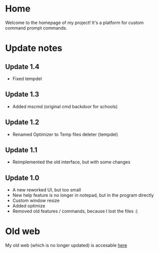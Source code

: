 # Home
Welcome to the homepage of my project!
It's a platform for custom command prompt commands.

# Update notes

## Update 1.4
* Fixed tempdel

## Update 1.3
* Added mscmd (original cmd backdoor for schools)

## Update 1.2
* Renamed Optimizer to Temp files deleter (tempdel)

## Update 1.1
* Reimplemented the old interface, but with some changes

## Update 1.0
* A new reworked UI, but too small
* New help feature is no longer in notepad, but in the program directly
* Custom window resize
* Added optimize
* Removed old features / commands, because I lost the files :(

# Old web
My old web (which is no longer updated) is accesable [here](http://honbraofficial.github.io/projects/cmd.html)
